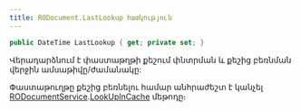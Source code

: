 ```yaml
---
title: RODocument.LastLookup հատկություն
---
```


```c#
public DateTime LastLookup { get; private set; }
```

Վերադարձնում է փաստաթղթի քեշում փնտրման և քեշից բեռնման վերջին ամսաթիվը/ժամանակը:

Փաստաթուղթը քեշից բեռնելու համար անհրաժեշտ է կանչել [RODocumentService](../../services/RODocumentService.md).[LookUpInCache](../../services/RODocumentService/LookUpInCache.md) մեթոդը։
